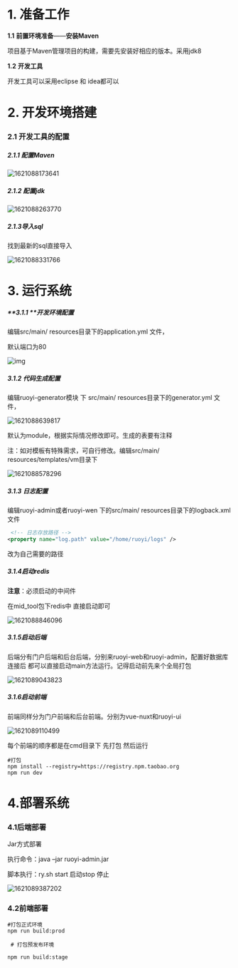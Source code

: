 # **1.** **准备工作**

**1.1** **前置环境准备**——**安装Maven**

项目基于Maven管理项目的构建，需要先安装好相应的版本。采用jdk8

**1.2** **开发工具**

开发工具可以采用eclipse 和 idea都可以 





# **2.** **开发环境搭建**

### **2.1** **开发工具的配置**

##### **2.1.1** 配置Maven

![1621088173641](环境使用手册.assets/1621088173641.png)

##### 2.1.2 配置jdk

![1621088263770](环境使用手册.assets/1621088263770.png)



##### 2.1.3导入sql

找到最新的sql直接导入

![1621088331766](环境使用手册.assets/1621088331766.png)



# **3.** 运行系统

##### **3.1.1 **开发环境配置

编辑src/main/ resources目录下的application.yml 文件，

默认端口为80

![img](环境使用手册.assets/wps1.jpg) 

##### 3.1.2 代码生成配置

编辑ruoyi-generator模块 下 src/main/ resources目录下的generator.yml 文件，

![1621088639817](环境使用手册.assets/1621088639817.png)

默认为module，根据实际情况修改即可。生成的表要有注释

注：如对模板有特殊需求，可自行修改。编辑src/main/ resources/templates/vm目录下

![1621088578296](环境使用手册.assets/1621088578296.png)







##### **3.1.3 日志配置**

编辑ruoyi-admin或者ruoyi-wen 下的src/main/ resources目录下的logback.xml 文件

```xml
 <!-- 日志存放路径 -->
<property name="log.path" value="/home/ruoyi/logs" />
```

改为自己需要的路径





##### 3.1.4启动redis

**注意**：必须启动的中间件

在mid_tool包下redis中 直接启动即可

![1621088846096](环境使用手册.assets/1621088846096.png)



##### 3.1.5启动后端

后端分有门户后端和后台后端，分别来ruoyi-web和ruoyi-admin，配置好数据库连接后 都可以直接启动main方法运行。记得启动前先来个全局打包

![1621089043823](环境使用手册.assets/1621089043823.png)





##### 3.1.6启动前端

前端同样分为门户前端和后台前端。分别为vue-nuxt和ruoyi-ui

![1621089110499](环境使用手册.assets/1621089110499.png)



每个前端的顺序都是在cmd目录下 先打包 然后运行

```shell
#打包
npm install --registry=https://registry.npm.taobao.org
npm run dev
```





# 4.部署系统

### 4.1后端部署

Jar方式部署

执行命令：java –jar ruoyi-admin.jar 

脚本执行：ry.sh start 启动stop 停止

![1621089387202](环境使用手册.assets/1621089387202.png)

### **4.2前端部署**

```shell
#打包正式环境
npm run build:prod

 # 打包预发布环境

npm run build:stage

```



# 



